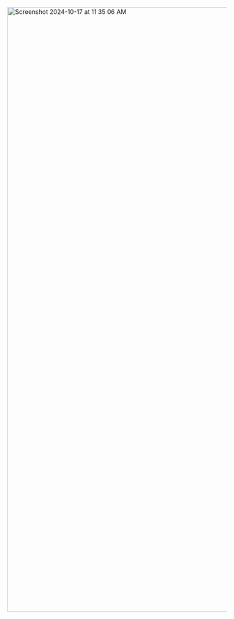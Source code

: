 <img width="1390" alt="Screenshot 2024-10-17 at 11 35 06 AM" src="https://github.com/user-attachments/assets/24290a87-241a-429e-b41a-8dcafb5ac56d">
